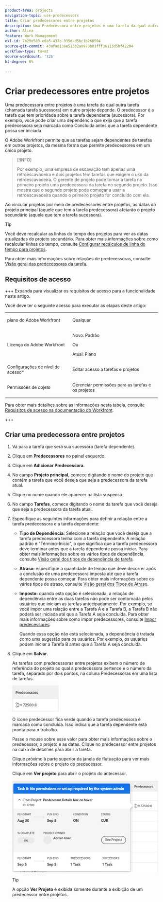 ```yaml
---
product-area: projects
navigation-topic: use-predecessors
title: Criar predecessores entre projetos
description: Uma Predecessora entre projetos é uma tarefa da qual outra tarefa (chamada tarefa sucessora) em outro projeto depende. O predecessor é a tarefa que tem prioridade sobre a tarefa dependente (sucessora). Por exemplo, você pode criar uma dependência que exija que a tarefa predecessora seja marcada como Concluída antes que a tarefa dependente possa ser iniciada.
author: Alina
feature: Work Management
exl-id: 7e29e589-e0a5-437e-935d-d5bc1b268594
source-git-commit: 43afa8136e51332a0970b01fff36113d5bf42294
workflow-type: tm+mt
source-wordcount: '726'
ht-degree: 0%

---
```


# Criar predecessores entre projetos

<!--Audited: 12/2023-->

Uma predecessora entre projetos é uma tarefa da qual outra tarefa (chamada tarefa sucessora) em outro projeto depende. O predecessor é a tarefa que tem prioridade sobre a tarefa dependente (sucessora). Por exemplo, você pode criar uma dependência que exija que a tarefa predecessora seja marcada como Concluída antes que a tarefa dependente possa ser iniciada.

O Adobe Workfront permite que as tarefas sejam dependentes de tarefas em outros projetos, da mesma forma que permite predecessores em um único projeto.

>[!INFO]
>
>Por exemplo, uma empresa de escavação tem apenas uma retroescavadeira e dois projetos têm tarefas que exigem o uso da retroescavadeira. O gerente de projeto pode tornar a tarefa no primeiro projeto uma predecessora da tarefa no segundo projeto. Isso mostra que o segundo projeto pode começar a usar a retroescavadeira quando o primeiro projeto for concluído com ela.

Ao vincular projetos por meio de predecessores entre projetos, as datas do projeto principal (aquele que tem a tarefa predecessora) afetarão o projeto secundário (aquele que tem a tarefa sucessora).

>[!TIP]
>
>Você deve recalcular as linhas do tempo dos projetos para ver as datas atualizadas do projeto secundário. Para obter mais informações sobre como recalcular linhas do tempo, consulte [Configurar recálculos de linha do tempo para projetos](../../../administration-and-setup/set-up-workfront/configure-system-defaults/configure-timeline-recalculations-projects.md).

Para obter mais informações sobre relações de predecessoras, consulte [Visão geral das predecessoras da tarefa](../../../manage-work/tasks/use-prdcssrs/predecessors-overview.md).

## Requisitos de acesso

+++ Expanda para visualizar os requisitos de acesso para a funcionalidade neste artigo.

Você deve ter o seguinte acesso para executar as etapas deste artigo:

<table style="table-layout:auto"> 
 <col> 
 <col> 
 <tbody> 
  <tr> 
   <td role="rowheader">plano do Adobe Workfront</td> 
   <td> <p>Qualquer</p> </td> 
  </tr> 
  <tr> 
   <td role="rowheader">Licença do Adobe Workfront</td> 
   <td> <p>Novo: Padrão </p> 
   Ou
   <p>Atual: Plano </p>
   </td> 
  </tr> 
  <tr> 
   <td role="rowheader">Configurações de nível de acesso*</td> 
   <td> <p>Editar acesso a tarefas e projetos</p> </td> 
  </tr> 
  <tr> 
   <td role="rowheader">Permissões de objeto</td> 
   <td> <p>Gerenciar permissões para as tarefas e os projetos</p> </td> 
  </tr> 
 </tbody> 
</table>

Para obter mais detalhes sobre as informações nesta tabela, consulte [Requisitos de acesso na documentação do Workfront](/help/quicksilver/administration-and-setup/add-users/access-levels-and-object-permissions/access-level-requirements-in-documentation.md).

+++


## Criar uma predecessora entre projetos

1. Vá para a tarefa que será sua sucessora (tarefa dependente).
1. Clique em **Predecessores** no painel esquerdo.
1. Clique em **Adicionar Predecessora.**
1. No campo **Projeto principal**, comece digitando o nome do projeto que contém a tarefa que você deseja que seja a predecessora da tarefa atual.
1. Clique no nome quando ele aparecer na lista suspensa.
1. No campo **Tarefas**, comece digitando o nome da tarefa que você deseja que seja a predecessora da tarefa atual.
1. Especifique as seguintes informações para definir a relação entre a tarefa predecessora e a tarefa dependente:

   * **Tipo de Dependência:** Selecione a relação que você deseja que a tarefa predecessora tenha com a tarefa dependente. A relação padrão é &quot;Término-Início&quot;, o que significa que a tarefa predecessora deve terminar antes que a tarefa dependente possa iniciar. Para obter mais informações sobre os vários tipos de dependência, consulte [Visão geral dos tipos de dependência de tarefa](../../../manage-work/tasks/use-prdcssrs/task-dependency-types.md).

   * **Atraso:** especifique a quantidade de tempo que deve decorrer após a conclusão de uma predecessora imposta até que a tarefa dependente possa começar. Para obter mais informações sobre os vários tipos de atraso, consulte [Visão geral dos Tipos de Atraso](../../../manage-work/tasks/use-prdcssrs/lag-types.md).

   * **Imposto:** quando esta opção é selecionada, a relação de dependência entre as duas tarefas não pode ser contornada pelos usuários que iniciam as tarefas antecipadamente. Por exemplo, se você impor uma relação entre a Tarefa A e a Tarefa B, a Tarefa B não poderá ser iniciada até que a Tarefa A seja concluída. Para obter mais informações sobre como impor predecessores, consulte [Impor predecessores](../../../manage-work/tasks/use-prdcssrs/enforced-predecessors.md).

     Quando essa opção não está selecionada, a dependência é tratada como uma sugestão para os usuários. Por exemplo, os usuários podem iniciar a Tarefa B antes que a Tarefa A seja concluída.

1. Clique em **Salvar**.

   As tarefas com predecessoras entre projetos exibem o número de referência do projeto ao qual a predecessora pertence e o número da tarefa, separado por dois pontos, na coluna Predecessoras em uma lista de tarefas.

   ![Predecessora entre projetos](assets/cross-project-predecessor-in-list-view.png)

   O ícone predecessor fica verde quando a tarefa predecessora é marcada como concluída. Isso indica que a tarefa dependente está pronta para o trabalho.

   Passe o mouse sobre esse valor para obter mais informações sobre o predecessor, o projeto e as datas. Clique no predecessor entre projetos na caixa de detalhes para abrir a tarefa.

   Clique próximo à parte superior da janela de flutuação para ver mais informações sobre o projeto do predecessor.

   Clique em **Ver projeto** para abrir o projeto do antecessor.

   ![Detalhes de predecessoras entre projetos](assets/cross-project-predecessor-details.png)

   >[!TIP]
   >
   >   A opção **Ver Projeto** é exibida somente durante a exibição de um predecessor entre projetos.

